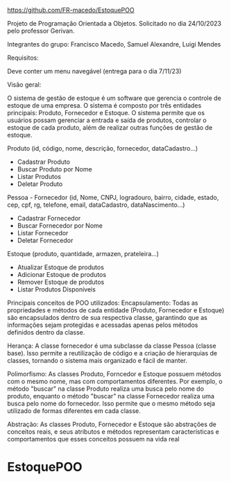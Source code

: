 https://github.com/FR-macedo/EstoquePOO

Projeto de Programação Orientada a Objetos.
Solicitado no dia 24/10/2023 pelo professor Gerivan.

Integrantes do grupo: Francisco Macedo, Samuel Alexandre, Luigi Mendes

Requisitos: 

Deve conter um menu navegável (entrega para o dia 7/11/23)

Visão geral:

O sistema de gestão de estoque é um software que gerencia o controle de estoque de uma
empresa. O sistema é composto por três entidades principais: Produto, Fornecedor e
Estoque. O sistema permite que os usuários possam gerenciar a entrada e saída de
produtos, controlar o estoque de cada produto, além de realizar outras funções de gestão
de estoque.

Produto (id, código, nome, descrição, fornecedor, dataCadastro…)
- Cadastrar Produto
- Buscar Produto por Nome
- Listar Produtos
- Deletar Produto
  
Pessoa - Fornecedor (id, Nome, CNPJ, logradouro, bairro, cidade, estado, cep, cpf,
rg, telefone, email, dataCadastro, dataNascimento…)
- Cadastrar Fornecedor
- Buscar Fornecedor por Nome
- Listar Fornecedor
- Deletar Fornecedor
  
Estoque (produto, quantidade, armazen, prateleira…)
- Atualizar Estoque de produtos
- Adicionar Estoque de produtos
- Remover Estoque de produtos
- Listar Produtos Disponíveis
  
Principais conceitos de POO utilizados:
Encapsulamento: Todas as propriedades e métodos de cada entidade (Produto,
Fornecedor e Estoque) são encapsulados dentro de sua respectiva classe, garantindo que
as informações sejam protegidas e acessadas apenas pelos métodos definidos dentro da
classe.

Herança: A classe fornecedor é uma subclasse da classe Pessoa (classe base). Isso
permite a reutilização de código e a criação de hierarquias de classes, tornando o sistema
mais organizado e fácil de manter.

Polimorfismo: As classes Produto, Forncedor e Estoque possuem métodos com o mesmo
nome, mas com comportamentos diferentes. Por exemplo, o método "buscar" na classe
Produto realiza uma busca pelo nome do produto, enquanto o método "buscar" na classe
Fornecedor realiza uma busca pelo nome do fornecedor. Isso permite que o mesmo método
seja utilizado de formas diferentes em cada classe.

Abstração: As classes Produto, Fornecedor e Estoque são abstrações de conceitos reais, e
seus atributos e métodos representam características e comportamentos que esses
conceitos possuem na vida real

# EstoquePOO
